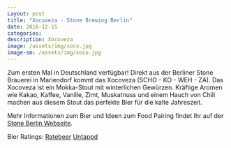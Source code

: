 ```yaml
---
Layout: post
title: "Xocoveza - Stone Brewing Berlin"
date: 2016-12-15
categories:
description: Xocoveza
image: /assets/img/xoco.jpg
image-sm: /assets/img/xoco.jpg
---
```


Zum ersten Mal in Deutschland verfügbar! Direkt aus der Berliner Stone Brauerei in Mariendorf kommt das Xocoveza (SCHO - KO - WEH - ZA). 
Das Xocoveza ist ein Mokka-Stout mit winterlichen Gewürzen. Kräftige Aromen wie Kakao, Kaffee, Vanille, Zimt, Muskatnuss und 
einem Hauch von Chili machen aus diesem Stout das perfekte Bier für die kalte Jahreszeit.

Mehr Informationen zum Bier und Ideen zum Food Pairing findet Ihr auf der [Stone Berlin Webseite](http://www.stonebrewing.eu/beer/stone-seasonals/stone-xocoveza).

Bier Ratings:
[Ratebeer](https://www.ratebeer.com/beer/stone-berlin-xocoveza-for-the-holidays-the-new-year/377117/) 
[Untappd](https://untappd.com/b/stone-brewing-berlin-stone-xocoveza-berlin/1452734)
